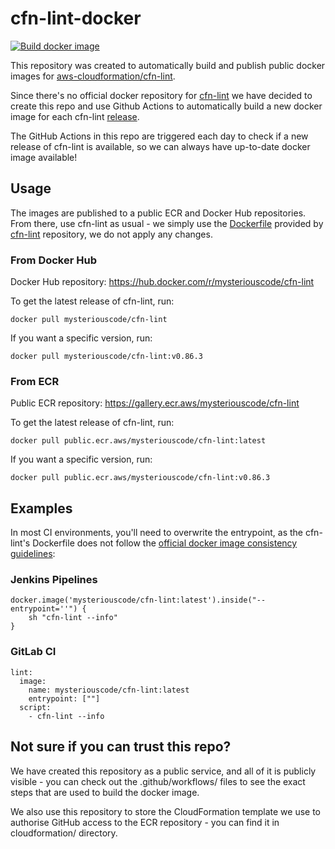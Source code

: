 # cfn-lint-docker

[![Build docker image](https://github.com/MysteriousCode/cfn-lint-docker/actions/workflows/docker.yaml/badge.svg?branch=main)](https://github.com/MysteriousCode/cfn-lint-docker/actions/workflows/docker.yaml)

This repository was created to automatically build and publish public docker images for 
[aws-cloudformation/cfn-lint](https://github.com/aws-cloudformation/cfn-lint).

Since there's no official docker repository for [cfn-lint](https://github.com/aws-cloudformation/cfn-lint)
we have decided to create this repo and use Github Actions to automatically
build a new docker image for each cfn-lint [release](https://github.com/aws-cloudformation/cfn-lint/releases).

The GitHub Actions in this repo are triggered each day to check if a new release
of cfn-lint is available, so we can always have up-to-date docker image available!

## Usage

The images are published to a public ECR and Docker Hub repositories.
From there, use cfn-lint as usual - we simply use the [Dockerfile](https://github.com/aws-cloudformation/cfn-lint/blob/main/Dockerfile)
provided by [cfn-lint](https://github.com/aws-cloudformation/cfn-lint) repository, we do not apply any changes.

### From Docker Hub

Docker Hub repository: https://hub.docker.com/r/mysteriouscode/cfn-lint


To get the latest release of cfn-lint, run:

```
docker pull mysteriouscode/cfn-lint
```

If you want a specific version, run:

```
docker pull mysteriouscode/cfn-lint:v0.86.3
```

### From ECR 

Public ECR repository: https://gallery.ecr.aws/mysteriouscode/cfn-lint

To get the latest release of cfn-lint, run:

```
docker pull public.ecr.aws/mysteriouscode/cfn-lint:latest
```

If you want a specific version, run:

```
docker pull public.ecr.aws/mysteriouscode/cfn-lint:v0.86.3
```


## Examples

In most CI environments, you'll need to overwrite the entrypoint, as the cfn-lint's Dockerfile
does not follow the [official docker image consistency guidelines](https://github.com/docker-library/official-images#consistency):


### Jenkins Pipelines

```
docker.image('mysteriouscode/cfn-lint:latest').inside("--entrypoint=''") {
    sh "cfn-lint --info"
}
```

### GitLab CI


```
lint:
  image:
    name: mysteriouscode/cfn-lint:latest
    entrypoint: [""]
  script:
    - cfn-lint --info
```


## Not sure if you can trust this repo?

We have created this repository as a public service, and all of it is publicly 
visible - you can check out the .github/workflows/ files to see the exact
steps that are used to build the docker image.

We also use this repository to store the CloudFormation template we use to authorise
GitHub access to the ECR repository - you can find it in cloudformation/ directory.